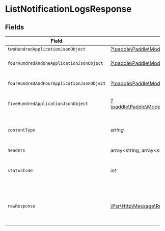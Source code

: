# ListNotificationLogsResponse


## Fields

| Field                                                                                                                                                                             | Type                                                                                                                                                                              | Required                                                                                                                                                                          | Description                                                                                                                                                                       |
| --------------------------------------------------------------------------------------------------------------------------------------------------------------------------------- | --------------------------------------------------------------------------------------------------------------------------------------------------------------------------------- | --------------------------------------------------------------------------------------------------------------------------------------------------------------------------------- | --------------------------------------------------------------------------------------------------------------------------------------------------------------------------------- |
| `twoHundredApplicationJsonObject`                                                                                                                                                 | [?\paddle\Paddle\Models\Operations\ListNotificationLogsResponseBody](../../Models/Operations/ListNotificationLogsResponseBody.md)                                                 | :heavy_minus_sign:                                                                                                                                                                | OK                                                                                                                                                                                |
| `fourHundredAndOneApplicationJsonObject`                                                                                                                                          | [?\paddle\Paddle\Models\Operations\ListNotificationLogsNotificationsResponseBody](../../Models/Operations/ListNotificationLogsNotificationsResponseBody.md)                       | :heavy_minus_sign:                                                                                                                                                                | General error response                                                                                                                                                            |
| `fourHundredAndFourApplicationJsonObject`                                                                                                                                         | [?\paddle\Paddle\Models\Operations\ListNotificationLogsNotificationsResponseResponseBody](../../Models/Operations/ListNotificationLogsNotificationsResponseResponseBody.md)       | :heavy_minus_sign:                                                                                                                                                                | General error response                                                                                                                                                            |
| `fiveHundredApplicationJsonObject`                                                                                                                                                | [?\paddle\Paddle\Models\Operations\ListNotificationLogsNotificationsResponse500ResponseBody](../../Models/Operations/ListNotificationLogsNotificationsResponse500ResponseBody.md) | :heavy_minus_sign:                                                                                                                                                                | General error response                                                                                                                                                            |
| `contentType`                                                                                                                                                                     | *string*                                                                                                                                                                          | :heavy_check_mark:                                                                                                                                                                | HTTP response content type for this operation                                                                                                                                     |
| `headers`                                                                                                                                                                         | array<string, array<*string*>>                                                                                                                                                    | :heavy_minus_sign:                                                                                                                                                                | N/A                                                                                                                                                                               |
| `statusCode`                                                                                                                                                                      | *int*                                                                                                                                                                             | :heavy_check_mark:                                                                                                                                                                | HTTP response status code for this operation                                                                                                                                      |
| `rawResponse`                                                                                                                                                                     | [\Psr\Http\Message\ResponseInterface](https://www.php-fig.org/psr/psr-7/#33-psrhttpmessageresponseinterface)                                                                      | :heavy_minus_sign:                                                                                                                                                                | Raw HTTP response; suitable for custom response parsing                                                                                                                           |